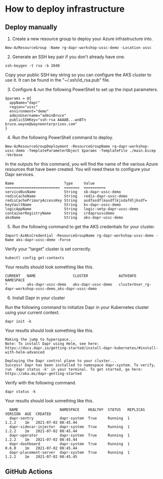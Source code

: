 # How to deploy infrastructure

## Deploy manually

1. Create a new resource group to deploy your Azure infrastructure into.

```
New-AzResourceGroup -Name rg-dapr-workshop-ussc-demo -Location ussc
```

2. Generate an SSH key pair if you don't already have one.

```
ssh-keygen -t rsa -b 2048
```

Copy your public SSH key string so you can configure the AKS cluster to use it. It can be found in the "~/.ssh/id_rsa.pub" file.

3. Configure & run the following PowerShell to set up the input parameters.

```
$params = @{ 
  appName="dapr"
  region="ussc"
  environment="demo"
  adminUsername="adminBruce"
  publicSSHKey="ssh-rsa AAAAB...wnBTn bruce.wayne@wayneenterprises.com"
}
```

4. Run the following PowerShell command to deploy.

```
New-AzResourceGroupDeployment -ResourceGroupName rg-dapr-workshop-ussc-demo -TemplateParameterObject $params -TemplateFile ./main.bicep -Verbose
```

In the outputs for this command, you will find the name of the various Azure resources that have been created.
You will need these to configure your Dapr services.

```
Name                       Type     Value
=========================  =======  ==========
serviceBusName             String   sb-dapr-ussc-demo
redisCacheName             String   redis-dapr-ussc-demo
redisCachePrimaryAccessKey String   asdfasdflkasdflkjsdafdljksdf=
keyVaultName               String   kv-dapr-ussc-demo
logicAppName               String   logic-smtp-dapr-ussc-demo
containerRegistryName      String   crdaprusscdemo
aksName                    String   aks-dapr-ussc-demo
```

5. Run the following command to get the AKS credentials for your cluster.

```
Import-AzAksCredential -ResourceGroupName rg-dapr-workshop-ussc-demo -Name aks-dapr-ussc-demo -Force
```

Verify your "target" cluster is set correctly.

```
kubectl config get-contexts
```

Your results should look something like this.

```
CURRENT   NAME                 CLUSTER              AUTHINFO                                                    NAMESPACE
*         aks-dapr-ussc-demo   aks-dapr-ussc-demo   clusterUser_rg-dapr-workshop-ussc-demo_aks-dapr-ussc-demo
```

6. Install Dapr in your cluster

Run the following command to initialize Dapr in your Kubernetes cluster using your current context.

```
dapr init -k
```

Your results should look something like this.

```
Making the jump to hyperspace...
Note: To install Dapr using Helm, see here: https://docs.dapr.io/getting-started/install-dapr-kubernetes/#install-with-helm-advanced

Deploying the Dapr control plane to your cluster...
Success! Dapr has been installed to namespace dapr-system. To verify, run `dapr status -k' in your terminal. To get started, go here: https://aka.ms/dapr-getting-started
```

Verify with the following command.

```
dapr status -k
```

Your results should look something like this.

```
  NAME                   NAMESPACE    HEALTHY  STATUS   REPLICAS  VERSION  AGE  CREATED
  dapr-sentry            dapr-system  True     Running  1         1.2.2    1m   2021-07-02 08:45.44
  dapr-sidecar-injector  dapr-system  True     Running  1         1.2.2    1m   2021-07-02 08:45.44
  dapr-operator          dapr-system  True     Running  1         1.2.2    1m   2021-07-02 08:45.44
  dapr-dashboard         dapr-system  True     Running  1         0.6.0    1m   2021-07-02 08:45.44
  dapr-placement-server  dapr-system  True     Running  1         1.2.2    1m   2021-07-02 08:45.45
```

## GitHub Actions